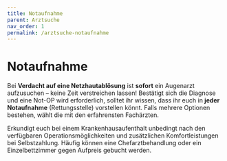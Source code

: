 ```yaml
---
title: Notaufnahme
parent: Arztsuche
nav_order: 1
permalink: /arztsuche-notaufnahme
---
```


# Notaufnahme

Bei **Verdacht auf eine Netzhautablösung** ist **sofort** ein Augenarzt aufzusuchen – keine Zeit verstreichen lassen! Bestätigt sich die Diagnose und eine Not-OP wird erforderlich, solltet ihr wissen, dass ihr euch in **jeder Notaufnahme** (Rettungsstelle) vorstellen könnt. Falls mehrere Optionen bestehen, wählt die mit den erfahrensten Fachärzten.

Erkundigt euch bei einem Krankenhausaufenthalt unbedingt nach den verfügbaren Operationsmöglichkeiten und zusätzlichen Komfortleistungen bei Selbstzahlung. Häufig können eine Chefarztbehandlung oder ein Einzelbettzimmer gegen Aufpreis gebucht werden.
